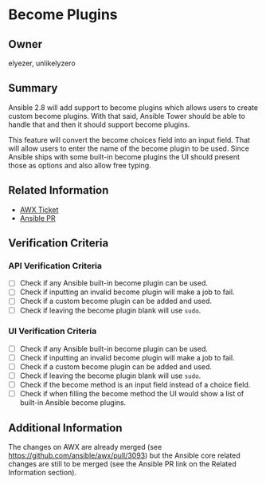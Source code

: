 # Become Plugins

## Owner

elyezer, unlikelyzero

## Summary

Ansible 2.8 will add support to become plugins which allows users to create
custom become plugins. With that said, Ansible Tower should be able to handle
that and then it should support become plugins.

This feature will convert the become choices field into an input field. That
will allow users to enter the name of the become plugin to be used. Since
Ansible ships with some built-in become plugins the UI should present those as
options and also allow free typing.

## Related Information

- [AWX Ticket](https://github.com/ansible/awx/issues/2630)
- [Ansible PR](https://github.com/ansible/ansible/pull/50991)

## Verification Criteria

### API Verification Criteria

- [ ] Check if any Ansible built-in become plugin can be used.
- [ ] Check if inputting an invalid become plugin will make a job to fail.
- [ ] Check if a custom become plugin can be added and used.
- [ ] Check if leaving the become plugin blank will use ``sudo``.

### UI Verification Criteria

- [ ] Check if any Ansible built-in become plugin can be used.
- [ ] Check if inputting an invalid become plugin will make a job to fail.
- [ ] Check if a custom become plugin can be added and used.
- [ ] Check if leaving the become plugin blank will use ``sudo``.
- [ ] Check if the become method is an input field instead of a choice field.
- [ ] Check if when filling the become method the UI would show a list of
    built-in Ansible become plugins.

## Additional Information

The changes on AWX are already merged (see
https://github.com/ansible/awx/pull/3093) but the Ansible core related changes
are still to be merged (see the Ansible PR link on the Related Information
section).

